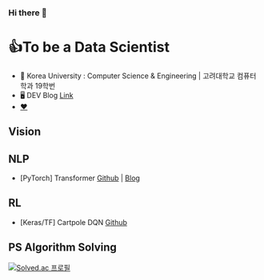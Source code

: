 ### Hi there 👋


<!-- **loggerJK/loggerJK** is a ✨ _special_ ✨ repository because its `README.md` (this file) appears on your GitHub profile. -->

<!-- Here are some ideas to get you started: -->

# 👍To be a Data Scientist
- 🐯 Korea University : Computer Science & Engineering | 고려대학교 컴퓨터학과 19학번
- 🖥️ DEV Blog [Link](http://loggerJK.github.io)
- [❤️](https://github.com/daisyHyeseul)

## Vision

## NLP
- [PyTorch] Transformer [Github](https://github.com/loggerJK/transformer-implementation) | [Blog](https://loggerjk.github.io/pytorch/Transformer/)

## RL
- [Keras/TF] Cartpole DQN [Github](https://github.com/loggerJK/cartpole_DQN)

## PS Algorithm Solving

[![Solved.ac 프로필](http://mazassumnida.wtf/api/generate_badge?boj=jiwon7258)](https://solved.ac/jiwon7258)
